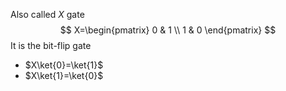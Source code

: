 Also called $X$ gate 
$$
X=\begin{pmatrix}
0 & 1 \\
1 & 0
\end{pmatrix}
$$
It is the bit-flip gate
- $X\ket{0}=\ket{1}$
- $X\ket{1}=\ket{0}$

